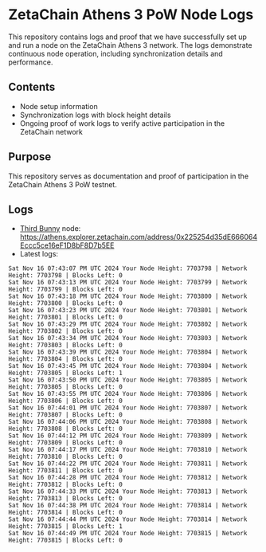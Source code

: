 # ZetaChain Athens 3 PoW Node Logs
This repository contains logs and proof that we have successfully set up and run a node on the ZetaChain Athens 3 network. The logs demonstrate continuous node operation, including synchronization details and performance.

## Contents
- Node setup information
- Synchronization logs with block height details
- Ongoing proof of work logs to verify active participation in the ZetaChain network

## Purpose
This repository serves as documentation and proof of participation in the ZetaChain Athens 3 PoW testnet.

## Logs

- [Third Bunny](https://thirdbunny.xyz/) node: https://athens.explorer.zetachain.com/address/0x225254d35dE666064Eccc5ce16eF1D8bF8D7b5EE
- Latest logs:
```
Sat Nov 16 07:43:07 PM UTC 2024 Your Node Height: 7703798 | Network Height: 7703798 | Blocks Left: 0
Sat Nov 16 07:43:13 PM UTC 2024 Your Node Height: 7703799 | Network Height: 7703799 | Blocks Left: 0
Sat Nov 16 07:43:18 PM UTC 2024 Your Node Height: 7703800 | Network Height: 7703800 | Blocks Left: 0
Sat Nov 16 07:43:23 PM UTC 2024 Your Node Height: 7703801 | Network Height: 7703801 | Blocks Left: 0
Sat Nov 16 07:43:29 PM UTC 2024 Your Node Height: 7703802 | Network Height: 7703802 | Blocks Left: 0
Sat Nov 16 07:43:34 PM UTC 2024 Your Node Height: 7703803 | Network Height: 7703803 | Blocks Left: 0
Sat Nov 16 07:43:39 PM UTC 2024 Your Node Height: 7703804 | Network Height: 7703804 | Blocks Left: 0
Sat Nov 16 07:43:45 PM UTC 2024 Your Node Height: 7703804 | Network Height: 7703805 | Blocks Left: 1
Sat Nov 16 07:43:50 PM UTC 2024 Your Node Height: 7703805 | Network Height: 7703805 | Blocks Left: 0
Sat Nov 16 07:43:55 PM UTC 2024 Your Node Height: 7703806 | Network Height: 7703806 | Blocks Left: 0
Sat Nov 16 07:44:01 PM UTC 2024 Your Node Height: 7703807 | Network Height: 7703807 | Blocks Left: 0
Sat Nov 16 07:44:06 PM UTC 2024 Your Node Height: 7703808 | Network Height: 7703808 | Blocks Left: 0
Sat Nov 16 07:44:12 PM UTC 2024 Your Node Height: 7703809 | Network Height: 7703809 | Blocks Left: 0
Sat Nov 16 07:44:17 PM UTC 2024 Your Node Height: 7703810 | Network Height: 7703810 | Blocks Left: 0
Sat Nov 16 07:44:22 PM UTC 2024 Your Node Height: 7703811 | Network Height: 7703811 | Blocks Left: 0
Sat Nov 16 07:44:28 PM UTC 2024 Your Node Height: 7703812 | Network Height: 7703812 | Blocks Left: 0
Sat Nov 16 07:44:33 PM UTC 2024 Your Node Height: 7703813 | Network Height: 7703813 | Blocks Left: 0
Sat Nov 16 07:44:38 PM UTC 2024 Your Node Height: 7703814 | Network Height: 7703814 | Blocks Left: 0
Sat Nov 16 07:44:44 PM UTC 2024 Your Node Height: 7703814 | Network Height: 7703815 | Blocks Left: 1
Sat Nov 16 07:44:49 PM UTC 2024 Your Node Height: 7703815 | Network Height: 7703815 | Blocks Left: 0
```
